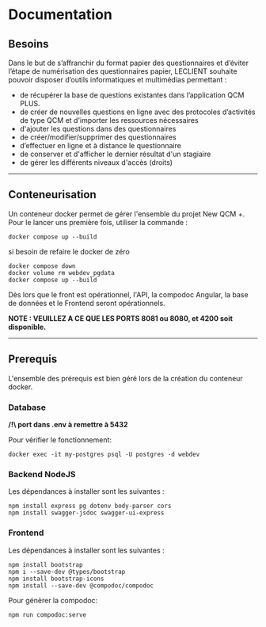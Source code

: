 # Documentation

## Besoins

Dans le but de s’affranchir du format papier des questionnaires et d’éviter l’étape de numérisation des
questionnaires papier, LECLIENT souhaite pouvoir disposer d’outils informatiques et multimédias
permettant :

- de récupérer la base de questions existantes dans l’application QCM PLUS.
- de créer de nouvelles questions en ligne avec des protocoles d’activités de type QCM et d'importer
  les ressources nécessaires
- d'ajouter les questions dans des questionnaires
- de créer/modifier/supprimer des questionnaires
- d’effectuer en ligne et à distance le questionnaire
- de conserver et d'afficher le dernier résultat d'un stagiaire
- de gérer les différents niveaux d'accès (droits)

---

## Conteneurisation

Un conteneur docker permet de gérer l'ensemble du projet New QCM +.
Pour le lancer uns première fois, utiliser la commande :

```
docker compose up --build
```

si besoin de refaire le docker de zéro

```
docker compose down
docker volume rm webdev_pgdata
docker compose up --build
```

Dès lors que le front est opérationnel, l'API, la compodoc Angular, la base de données et le Frontend seront opérationnels.

**NOTE : VEUILLEZ A CE QUE LES PORTS 8081 ou 8080, et 4200 soit disponible.**

---

## Prerequis

L'ensemble des prérequis est bien géré lors de la création du conteneur docker.

### Database

**/!\ port dans .env à remettre à 5432**

Pour vérifier le fonctionnement:

```
docker exec -it my-postgres psql -U postgres -d webdev
```

### Backend NodeJS

Les dépendances à installer sont les suivantes :

```
npm install express pg dotenv body-parser cors
npm install swagger-jsdoc swagger-ui-express
```

### Frontend

Les dépendances à installer sont les suivantes :

```
npm install bootstrap
npm i --save-dev @types/bootstrap
npm install bootstrap-icons
npm install --save-dev @compodoc/compodoc
```

Pour génèrer la compodoc:

```
npm run compodoc:serve
```
